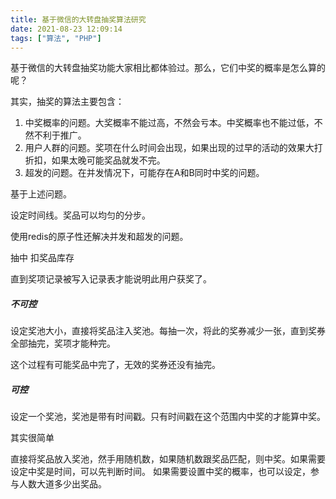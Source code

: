 ```yaml
---
title: 基于微信的大转盘抽奖算法研究
date: 2021-08-23 12:09:14
tags: ["算法", "PHP"]
---
```


基于微信的大转盘抽奖功能大家相比都体验过。那么，它们中奖的概率是怎么算的呢？

其实，抽奖的算法主要包含：

1. 中奖概率的问题。大奖概率不能过高，不然会亏本。中奖概率也不能过低，不然不利于推广。
1. 用户人群的问题。奖项在什么时间会出现，如果出现的过早的活动的效果大打折扣，如果太晚可能奖品就发不完。
1. 超发的问题。在并发情况下，可能存在A和B同时中奖的问题。

基于上述问题。

设定时间线。奖品可以均匀的分步。

使用redis的原子性还解决并发和超发的问题。


抽中
扣奖品库存

直到奖项记录被写入记录表才能说明此用户获奖了。

##### 不可控

设定奖池大小，直接将奖品注入奖池。每抽一次，将此的奖券减少一张，直到奖券全部抽完，奖项才能种完。

这个过程有可能奖品中完了，无效的奖券还没有抽完。

##### 可控

设定一个奖池，奖池是带有时间戳。只有时间戳在这个范围内中奖的才能算中奖。

其实很简单

直接将奖品放入奖池，然手用随机数，如果随机数跟奖品匹配，则中奖。如果需要设定中奖是时间，可以先判断时间。
如果需要设置中奖的概率，也可以设定，参与人数大道多少出奖品。
